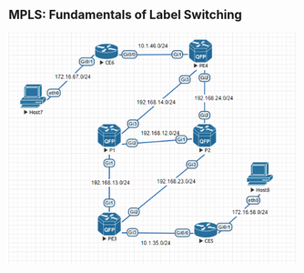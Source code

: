 ## MPLS: Fundamentals of Label Switching

![Topology Diagram](https://github.com/tomammon/network-configurations/blob/master/cisco-mpls-labelswitching/cisco-mpls-labelswitching.png)
